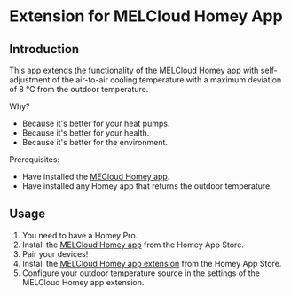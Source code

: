 # Extension for MELCloud Homey App

## Introduction

This app extends the functionality of the MELCloud Homey app with self-adjustment of the air-to-air cooling temperature with a maximum deviation of 8 °C from the outdoor temperature.

Why?

- Because it's better for your heat pumps.
- Because it's better for your health.
- Because it's better for the environment.

Prerequisites:

- Have installed the [MECloud Homey app](https://homey.app/en-us/app/com.mecloud/MELCloud).
- Have installed any Homey app that returns the outdoor temperature.

## Usage

1.  You need to have a Homey Pro.
2.  Install the [MELCloud Homey app](https://homey.app/fr-fr/app/com.mecloud/MELCloud/) from the Homey App Store.
3.  Pair your devices!
4.  Install the [MELCloud Homey app extension](https://homey.app/fr-fr/app/com.mecloud/MELCloud/) from the Homey App Store.
5.  Configure your outdoor temperature source in the settings of the MELCloud Homey app extension.
